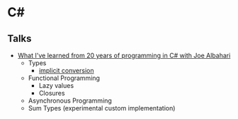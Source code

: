 # C\#

## Talks

- [What I've learned from 20 years of programming in C# with Joe Albahari](https://www.youtube.com/watch?v=_TMZsPjoGJA)
  - Types
    - [implicit conversion](https://docs.microsoft.com/en-us/dotnet/csharp/language-reference/operators/user-defined-conversion-operators)
  - Functional Programming
    - Lazy values
    - Closures
  - Asynchronous Programming
  - Sum Types (experimental custom implementation)
